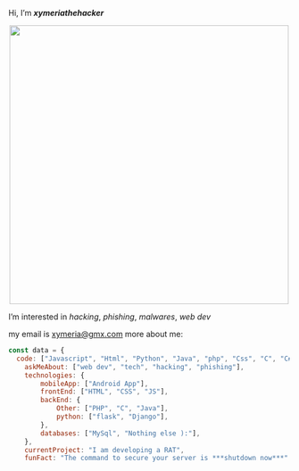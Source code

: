 Hi, I’m ***xymeriathehacker***

<div id="header" align="center">
  <img src="https://media.giphy.com/media/bJ4TVNYNUympPgcpem/giphy.gif" width="500"/>
</div>

I’m interested in *hacking*, *phishing*,  *malwares*, *web dev*

my email is xymeria@gmx.com
more about me:  
```javascript
const data = {  
  code: ["Javascript", "Html", "Python", "Java", "php", "Css", "C", "C#" "C++"],  
    askMeAbout: ["web dev", "tech", "hacking", "phishing"],  
    technologies: {  
        mobileApp: ["Android App"],  
        frontEnd: ["HTML", "CSS", "JS"], 
        backEnd: {  
            Other: ["PHP", "C", "Java"],  
            python: ["flask", "Django"],  
        },
        databases: ["MySql", "Nothing else ):"],
    },  
    currentProject: "I am developing a RAT",  
    funFact: "The command to secure your server is ***shutdown now***"  
```
